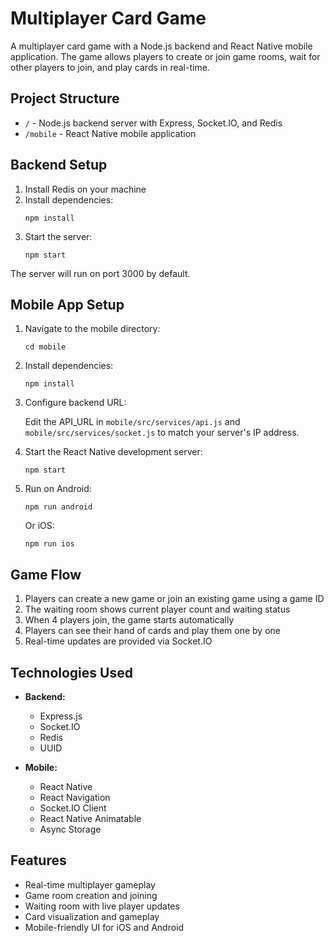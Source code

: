 # Multiplayer Card Game

A multiplayer card game with a Node.js backend and React Native mobile application. The game allows players to create or join game rooms, wait for other players to join, and play cards in real-time.

## Project Structure

- `/` - Node.js backend server with Express, Socket.IO, and Redis
- `/mobile` - React Native mobile application

## Backend Setup

1. Install Redis on your machine
2. Install dependencies:
   ```
   npm install
   ```
3. Start the server:
   ```
   npm start
   ```

The server will run on port 3000 by default.

## Mobile App Setup

1. Navigate to the mobile directory:
   ```
   cd mobile
   ```
2. Install dependencies:
   ```
   npm install
   ```
3. Configure backend URL:
   
   Edit the API_URL in `mobile/src/services/api.js` and `mobile/src/services/socket.js` to match your server's IP address.

4. Start the React Native development server:
   ```
   npm start
   ```
5. Run on Android:
   ```
   npm run android
   ```
   
   Or iOS:
   ```
   npm run ios
   ```

## Game Flow

1. Players can create a new game or join an existing game using a game ID
2. The waiting room shows current player count and waiting status
3. When 4 players join, the game starts automatically
4. Players can see their hand of cards and play them one by one
5. Real-time updates are provided via Socket.IO

## Technologies Used

- **Backend:**
  - Express.js
  - Socket.IO
  - Redis
  - UUID

- **Mobile:**
  - React Native
  - React Navigation
  - Socket.IO Client
  - React Native Animatable
  - Async Storage

## Features

- Real-time multiplayer gameplay
- Game room creation and joining
- Waiting room with live player updates
- Card visualization and gameplay
- Mobile-friendly UI for iOS and Android
